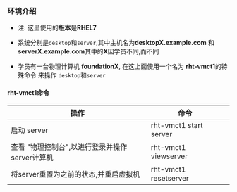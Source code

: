 ### 环境介绍

- 注:  这里使用的**版本**是**RHEL7**

- 系统分别是`desktop`和`server`,其中主机名为**desktopX.example.com** 和 **serverX.example.com**其中的**X**因学员不同,而不同
- 学员有一台物理计算机 **foundationX**, 在这上面使用一个名为 **rht-vmct1**的特殊命令 来操作 `desktop`和`server`

#### rht-vmct1命令

| 操作                                           | 命令                   |      |
| ---------------------------------------------- | ---------------------- | ---- |
| 启动 server                                    | rht-vmct1 start server |      |
| 查看 "物理控制台",以进行登录并操作server计算机 | rht-vmct1 viewserver   |      |
| 将server重置为之前的状态,并重启虚拟机          | rht-vmct1 resetserver  |      |


